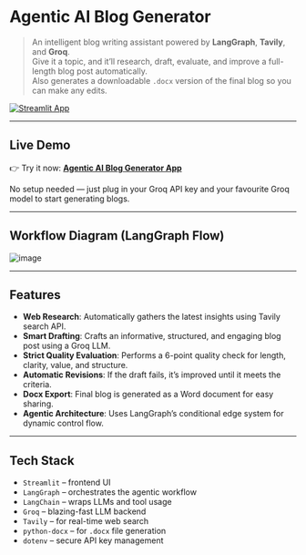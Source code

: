 # Agentic AI Blog Generator

> An intelligent blog writing assistant powered by **LangGraph**, **Tavily**, and **Groq**.  
> Give it a topic, and it’ll research, draft, evaluate, and improve a full-length blog post automatically.  
> Also generates a downloadable `.docx` version of the final blog so you can make any edits.

[![Streamlit App](https://static.streamlit.io/badges/streamlit_badge_black_white.svg)](https://agentic-ai-blog-generator.streamlit.app/)

---

## Live Demo

👉 Try it now: [**Agentic AI Blog Generator App**](https://agentic-ai-blog-generator.streamlit.app/)  

No setup needed — just plug in your Groq API key and your favourite Groq model to start generating blogs.

---

## Workflow Diagram (LangGraph Flow)

![image](https://github.com/user-attachments/assets/7db0f9f9-39a9-4bd7-b7a9-6ce78fb84818)

---

## Features

- **Web Research**: Automatically gathers the latest insights using Tavily search API.
- **Smart Drafting**: Crafts an informative, structured, and engaging blog post using a Groq LLM.
- **Strict Quality Evaluation**: Performs a 6-point quality check for length, clarity, value, and structure.
- **Automatic Revisions**: If the draft fails, it’s improved until it meets the criteria.
- **Docx Export**: Final blog is generated as a Word document for easy sharing.
- **Agentic Architecture**: Uses LangGraph’s conditional edge system for dynamic control flow.

---

## Tech Stack

- `Streamlit` – frontend UI
- `LangGraph` – orchestrates the agentic workflow
- `LangChain` – wraps LLMs and tool usage
- `Groq` – blazing-fast LLM backend
- `Tavily` – for real-time web search
- `python-docx` – for `.docx` file generation
- `dotenv` – secure API key management
